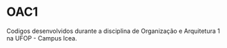 # OAC1
Codigos desenvolvidos durante a disciplina de Organização e Arquitetura 1 na UFOP - Campus Icea.
